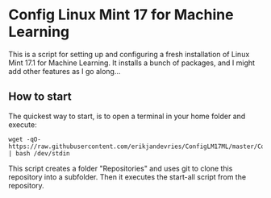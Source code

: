 # Config Linux Mint 17 for Machine Learning
This is a script for setting up and configuring a fresh installation of Linux Mint 17.1 for Machine Learning.
It installs a bunch of packages, and I might add other features as I go along...

## How to start
The quickest way to start, is to open a terminal in your home folder and execute:

    wget -qO- https://raw.githubusercontent.com/erikjandevries/ConfigLM17ML/master/ConfigLM17ML | bash /dev/stdin

This script creates a folder "Repositories" and uses git to clone this repository into a subfolder. Then it executes the start-all script from the repository.
